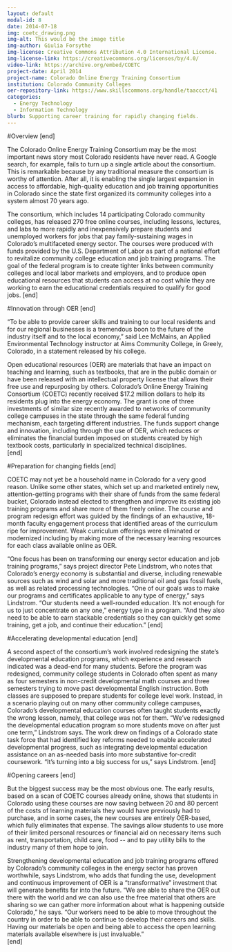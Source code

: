 ```yaml
---
layout: default
modal-id: 8
date: 2014-07-18
img: coetc_drawing.png
img-alt: This would be the image title
img-author: Giulia Forsythe
img-license: Creative Commons Attribution 4.0 International License.
img-license-link: https://creativecommons.org/licenses/by/4.0/
video-link: https://archive.org/embed/COETC
project-date: April 2014
project-name: Colorado Online Energy Training Consortium
institution: Colorado Community Colleges
oer-repository-link: https://www.skillscommons.org/handle/taaccct/41
categories:
  - Energy Technology
  - Information Technology
blurb: Supporting career training for rapidly changing fields.
---
```

#Overview
[end]

The Colorado Online Energy Training Consortium may be the most important news story most Colorado residents have never read.  A Google search, for example, fails to turn up a single article about the consortium. This is remarkable because by any traditional measure the consortium is worthy of attention. After all, it is enabling the single largest expansion in access to affordable, high-quality education and job training opportunities in Colorado since the state first organized its community colleges into a system almost 70 years ago.

The consortium, which includes 14 participating Colorado community colleges, has released 270 free online courses, including lessons, lectures, and labs to more rapidly and inexpensively prepare students and unemployed workers for jobs that pay family-sustaining wages in Colorado’s multifaceted energy sector. The courses were produced with funds provided by the U.S. Department of Labor as part of a national effort to revitalize community college education and job training programs. The goal of the federal program is to create tighter links between community colleges and local labor markets and employers, and to produce open educational resources that students can access at no cost while they are working to earn the educational credentials required to qualify for good jobs.
[end]

#Innovation through OER
[end]

“To be able to provide career skills and training to our local residents and for our regional businesses is a tremendous boon to the future of the industry itself and to the local economy,” said Lee McMains, an Applied Environmental Technology instructor at Aims Community College, in Greely, Colorado, in a statement released by his college.

Open educational resources (OER) are materials that have an impact on teaching and learning, such as textbooks, that are in the public domain or have been released with an intellectual property license that allows their free use and repurposing by others. Colorado’s Online Energy Training Consortium (COETC) recently received $17.2 million dollars to help its residents plug into the energy economy. The grant is one of three investments of similar size recently awarded to networks of community college campuses in the state through the same federal funding mechanism, each targeting different industries. The funds support change and innovation, including through the use of OER, which reduces or eliminates the financial burden imposed on students created by high textbook costs, particularly in specialized technical disciplines.  
[end]

#Preparation for changing fields
[end]

COETC may not yet be a household name in Colorado for a very good reason.  Unlike some other states, which set up and marketed entirely new, attention-getting programs with their share of funds from the same federal bucket, Colorado instead elected to strengthen and improve its existing job training programs and share more of them freely online. The course and program redesign effort was guided by the findings of an exhaustive, 18-month faculty engagement process that identified areas of the curriculum ripe for improvement. Weak curriculum offerings were eliminated or modernized including by making more of the necessary learning resources for each class available online as OER.

“One focus has been on transforming our energy sector education and job training programs,” says project director Pete Lindstrom, who notes that Colorado’s energy economy is substantial and diverse, including renewable sources such as wind and solar and more traditional oil and gas fossil fuels, as well as related processing technologies. “One of our goals was to make our programs and certificates applicable to any type of energy,” says Lindstrom. “Our students need a well-rounded education. It’s not enough for us to just concentrate on any one,” energy type in a program. “And they also need to be able to earn stackable credentials so they can quickly get some training, get a job, and continue their education.” 
[end]

#Accelerating developmental education
[end]

A second aspect of the consortium’s work involved redesigning the state’s developmental education programs, which experience and research indicated was a dead-end for many students. Before the program was redesigned, community college students in Colorado often spent as many as four semesters in non-credit developmental math courses and three semesters trying to move past developmental English instruction.  Both classes are supposed to prepare students for college level work.  Instead, in a scenario playing out on many other community college campuses, Colorado’s developmental education courses often taught students exactly the wrong lesson, namely, that college was not for them. “We’ve redesigned the developmental education program so more students move on after just one term,” Lindstrom says. The work drew on findings of a Colorado state task force that had identified key reforms needed to enable accelerated developmental progress, such as integrating developmental education assistance on an as-needed basis into more substantive for-credit coursework. “It’s turning into a big success for us,” says Lindstrom.
[end]

#Opening careers
[end]

But the biggest success may be the most obvious one.  The early results, based on a scan of COETC courses already online, shows that students in Colorado using these courses are now saving between 20 and 80 percent of the costs of learning materials they would have previously had to purchase, and in some cases, the new courses are entirely OER-based, which fully eliminates that expense. The savings allow students to use more of their limited personal resources or financial aid on necessary items such as rent, transportation, child care, food -- and to pay utility bills to the industry many of them hope to join.

Strengthening developmental education and job training programs offered by Colorado’s community colleges in the energy sector has proven worthwhile, says Lindstrom, who adds that funding the use, development and continuous improvement of OER is a “transformative” investment that will generate benefits far into the future. “We are able to share the OER out there with the world and we can also use the free material that others are sharing so we can gather more information about what is happening outside Colorado,” he says. “Our workers need to be able to move throughout the country in order to be able to continue to develop their careers and skills. Having our materials be open and being able to access the open learning materials available elsewhere is just invaluable.”  
[end]
